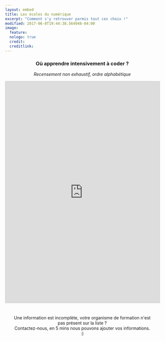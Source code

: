 ```yaml
---
layout: embed
title: Les écoles du numérique
excerpt: "Comment s'y retrouver parmis tout ces choix !"
modified: 2017-06-8T19:44:38.564948-04:00
image:
  feature:
  nologo: true
  credit:
  creditlink:
---
```


<h3 style="text-align: center">Où apprendre intensivement à coder ?</h3>
<p style="text-align: center"><i> Recensement non exhaustif, ordre alphabétique </i></p>


<!--

<div id="ecolesdunumerique">
  <div id="schools_container"></div>
</div>

-->


<iframe class="airtable-embed" src="https://airtable.com/embed/shrVRDtG3sS9JuA7F?backgroundColor=green&viewControls=on" frameborder="0" onmousewheel="" width="100%" height="720" style="background: transparent; border: 1px solid #ccc;"></iframe>

<p style="text-align: center; padding: 5%;">
Une information est incomplète, votre organisme de formation n'est pas présent sur la liste ? <br> Contactez-nous, en 5 mins nous pouvons ajouter vos informations. :)
</p>
